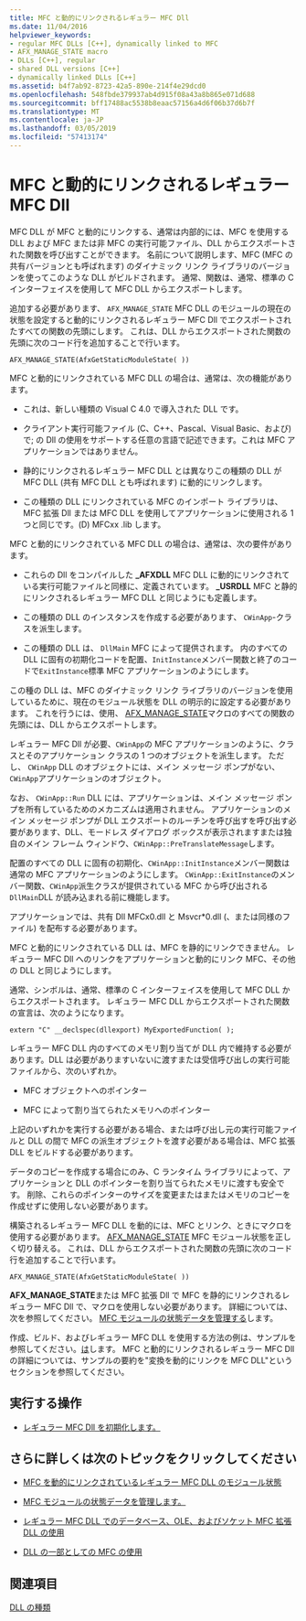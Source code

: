 ```yaml
---
title: MFC と動的にリンクされるレギュラー MFC Dll
ms.date: 11/04/2016
helpviewer_keywords:
- regular MFC DLLs [C++], dynamically linked to MFC
- AFX_MANAGE_STATE macro
- DLLs [C++], regular
- shared DLL versions [C++]
- dynamically linked DLLs [C++]
ms.assetid: b4f7ab92-8723-42a5-890e-214f4e29dcd0
ms.openlocfilehash: 548fbde379937ab4d915f08a43a8b865e071d688
ms.sourcegitcommit: bff17488ac5538b8eaac57156a4d6f06b37d6b7f
ms.translationtype: MT
ms.contentlocale: ja-JP
ms.lasthandoff: 03/05/2019
ms.locfileid: "57413174"
---
```

# <a name="regular-mfc-dlls-dynamically-linked-to-mfc"></a>MFC と動的にリンクされるレギュラー MFC Dll

MFC DLL が MFC と動的にリンクする、通常は内部的には、MFC を使用する DLL および MFC または非 MFC の実行可能ファイル、DLL からエクスポートされた関数を呼び出すことができます。 名前について説明します、MFC (MFC の共有バージョンとも呼ばれます) のダイナミック リンク ライブラリのバージョンを使ってこのような DLL がビルドされます。 通常、関数は、通常、標準の C インターフェイスを使用して MFC DLL からエクスポートします。

追加する必要があります、 `AFX_MANAGE_STATE` MFC DLL のモジュールの現在の状態を設定すると動的にリンクされるレギュラー MFC Dll でエクスポートされたすべての関数の先頭にします。 これは、DLL からエクスポートされた関数の先頭に次のコード行を追加することで行います。

```
AFX_MANAGE_STATE(AfxGetStaticModuleState( ))
```

MFC と動的にリンクされている MFC DLL の場合は、通常は、次の機能があります。

- これは、新しい種類の Visual C 4.0 で導入された DLL です。

- クライアント実行可能ファイル (C、C++、Pascal、Visual Basic、および) で; の Dll の使用をサポートする任意の言語で記述できます。これは MFC アプリケーションではありません。

- 静的にリンクされるレギュラー MFC DLL とは異なりこの種類の DLL が MFC DLL (共有 MFC DLL とも呼ばれます) に動的にリンクします。

- この種類の DLL にリンクされている MFC のインポート ライブラリは、MFC 拡張 Dll または MFC DLL を使用してアプリケーションに使用される 1 つと同じです。(D) MFCxx .lib します。

MFC と動的にリンクされている MFC DLL の場合は、通常は、次の要件があります。

- これらの Dll をコンパイルした **_AFXDLL** MFC DLL に動的にリンクされている実行可能ファイルと同様に、定義されています。 **_USRDLL** MFC と静的にリンクされるレギュラー MFC DLL と同じようにも定義します。

- この種類の DLL のインスタンスを作成する必要があります、 `CWinApp`-クラスを派生します。

- この種類の DLL は、 `DllMain` MFC によって提供されます。 内のすべての DLL に固有の初期化コードを配置、`InitInstance`メンバー関数と終了のコードで`ExitInstance`標準 MFC アプリケーションのようにします。

この種の DLL は、MFC のダイナミック リンク ライブラリのバージョンを使用しているために、現在のモジュール状態を DLL の明示的に設定する必要があります。 これを行うには、使用、 [AFX_MANAGE_STATE](../mfc/reference/extension-dll-macros.md#afx_manage_state)マクロのすべての関数の先頭には、DLL からエクスポートします。

レギュラー MFC Dll が必要、`CWinApp`の MFC アプリケーションのように、クラスとそのアプリケーション クラスの 1 つのオブジェクトを派生します。 ただし、 `CWinApp` DLL のオブジェクトには、メイン メッセージ ポンプがない、`CWinApp`アプリケーションのオブジェクト。

なお、 `CWinApp::Run` DLL には、アプリケーションは、メイン メッセージ ポンプを所有しているためのメカニズムは適用されません。 アプリケーションのメイン メッセージ ポンプが DLL エクスポートのルーチンを呼び出すを呼び出す必要があります、DLL、モードレス ダイアログ ボックスが表示されますまたは独自のメイン フレーム ウィンドウ、`CWinApp::PreTranslateMessage`します。

配置のすべての DLL に固有の初期化、`CWinApp::InitInstance`メンバー関数は通常の MFC アプリケーションのようにします。 `CWinApp::ExitInstance`のメンバー関数、`CWinApp`派生クラスが提供されている MFC から呼び出される`DllMain`DLL が読み込まれる前に機能します。

アプリケーションでは、共有 Dll MFCx0.dll と Msvcr*0.dll (、または同様のファイル) を配布する必要があります。

MFC と動的にリンクされている DLL は、MFC を静的にリンクできません。 レギュラー MFC Dll へのリンクをアプリケーションと動的にリンク MFC、その他の DLL と同じようにします。

通常、シンボルは、通常、標準の C インターフェイスを使用して MFC DLL からエクスポートされます。 レギュラー MFC DLL からエクスポートされた関数の宣言は、次のようになります。

```
extern "C" __declspec(dllexport) MyExportedFunction( );
```

レギュラー MFC DLL 内のすべてのメモリ割り当てが DLL 内で維持する必要があります。DLL は必要がありますいないに渡すまたは受信呼び出しの実行可能ファイルから、次のいずれか。

- MFC オブジェクトへのポインター

- MFC によって割り当てられたメモリへのポインター

上記のいずれかを実行する必要がある場合、または呼び出し元の実行可能ファイルと DLL の間で MFC の派生オブジェクトを渡す必要がある場合は、MFC 拡張 DLL をビルドする必要があります。

データのコピーを作成する場合にのみ、C ランタイム ライブラリによって、アプリケーションと DLL のポインターを割り当てられたメモリに渡すも安全です。 削除、これらのポインターのサイズを変更またはまたはメモリのコピーを作成せずに使用しない必要があります。

構築されるレギュラー MFC DLL を動的には、MFC とリンク、ときにマクロを使用する必要があります。 [AFX_MANAGE_STATE](../mfc/reference/extension-dll-macros.md#afx_manage_state) MFC モジュール状態を正しく切り替える。 これは、DLL からエクスポートされた関数の先頭に次のコード行を追加することで行います。

```
AFX_MANAGE_STATE(AfxGetStaticModuleState( ))
```

**AFX_MANAGE_STATE**または MFC 拡張 Dll で MFC を静的にリンクされるレギュラー MFC Dll で、マクロを使用しない必要があります。 詳細については、次を参照してください。 [MFC モジュールの状態データを管理する](../mfc/managing-the-state-data-of-mfc-modules.md)します。

作成、ビルド、およびレギュラー MFC DLL を使用する方法の例は、サンプルを参照してください。[は](https://github.com/Microsoft/VCSamples/tree/master/VC2010Samples/MFC/advanced/DllScreenCap)します。 MFC と動的にリンクされるレギュラー MFC Dll の詳細については、サンプルの要約を"変換を動的にリンクを MFC DLL"というセクションを参照してください。

## <a name="what-do-you-want-to-do"></a>実行する操作

- [レギュラー MFC Dll を初期化します。](../build/run-time-library-behavior.md#initializing-regular-dlls)

## <a name="what-do-you-want-to-know-more-about"></a>さらに詳しくは次のトピックをクリックしてください

- [MFC を動的にリンクされているレギュラー MFC DLL のモジュール状態](../build/module-states-of-a-regular-dll-dynamically-linked-to-mfc.md)

- [MFC モジュールの状態データを管理します。](../mfc/managing-the-state-data-of-mfc-modules.md)

- [レギュラー MFC DLL でのデータベース、OLE、およびソケット MFC 拡張 DLL の使用](../build/using-database-ole-and-sockets-extension-dlls-in-regular-dlls.md)

- [DLL の一部としての MFC の使用](../mfc/tn011-using-mfc-as-part-of-a-dll.md)

## <a name="see-also"></a>関連項目

[DLL の種類](../build/kinds-of-dlls.md)
